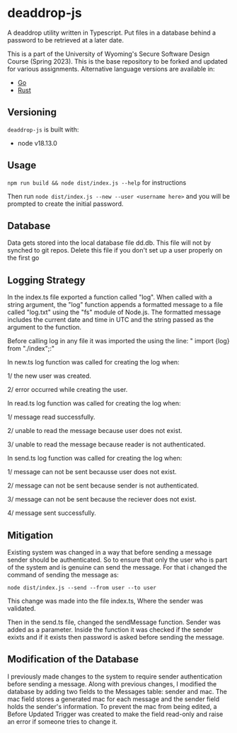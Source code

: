 #  deaddrop-js

A deaddrop utility written in Typescript. Put files in a database behind a password to be retrieved at a later date.

This is a part of the University of Wyoming's Secure Software Design Course (Spring 2023). This is the base repository to be forked and updated for various assignments. Alternative language versions are available in:
- [Go](https://github.com/andey-robins/deaddrop-go)
- [Rust](https://github.com/andey-robins/deaddrop-rs)

## Versioning

`deaddrop-js` is built with:
- node v18.13.0

## Usage

`npm run build && node dist/index.js --help` for instructions

Then run `node dist/index.js --new --user <username here>` and you will be prompted to create the initial password.

## Database

Data gets stored into the local database file dd.db. This file will not by synched to git repos. Delete this file if you don't set up a user properly on the first go

## Logging Strategy
In the index.ts file exported a function called "log". When called with a string argument, the "log" function appends a formatted message to a file called "log.txt" using the "fs" module of Node.js. The formatted message includes the current date and time in UTC and the string passed as the argument to the function.

Before calling log in any file it was imported the using the line: " import {log} from "./index";:" 

In new.ts log function was called for creating the log when:

1/ the new user was created.

2/ error occurred while creating the user.

In read.ts log function was called for creating the log when:

1/ message read successfully.

2/ unable to read the message because user does not exist.

3/ unable to read the message because reader is not authenticated.


In send.ts log function was called for creating the log when:

1/ message can not be sent becausse user does not exist.

2/ message can not be sent because sender is not authenticated.

3/ message can not be sent because the reciever does not exist.

4/ message sent successfully.

## Mitigation

Existing system was changed in a way that before sending a message sender should be authenticated. So to ensure that only the user who is part of the system and is genuine can send the message. For that i changed the command of sending the message as:

`node dist/index.js --send --from user --to user`

This change was made into the file index.ts, Where the sender was validated.

Then in the send.ts file, changed the sendMessage function. Sender was added as a parameter. Inside the function it was checked if the sender exixts and if it exists then password is asked before sending the message.

## Modification of the Database

I previously made changes to the system to require sender authentication before sending a message. Along with previous changes, I modified the database by adding two fields to the Messages table: sender and mac. The mac field stores a generated mac for each message and the sender field holds the sender's information. To prevent the mac from being edited, a Before Updated Trigger was created to make the field read-only and raise an error if someone tries to change it.



